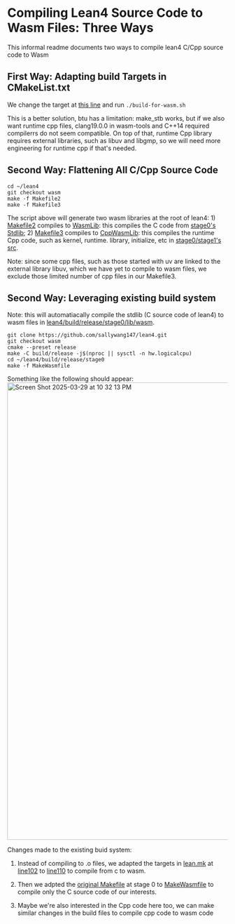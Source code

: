 # Compiling Lean4 Source Code to Wasm Files: Three Ways 

This informal readme documents two ways to compile lean4 C/Cpp source code to Wasm

## First Way: Adapting build Targets in CMakeList.txt 

We change the target at [this line](https://github.com/sallywang147/lean4/blob/df8b4765456b2f10d368c3de86e1db034c2ed521/CMakeLists.txt#L80) and run
`./build-for-wasm.sh`

This is a better solution, btu has a limitation: make_stb works, but if we also want runtime cpp files, clang19.0.0 in wasm-tools and C++14 required compilerrs do not seem compatible. On top of that, runtime Cpp library requires external libraries, such as libuv and libgmp, so we will need more engineering for runtime cpp if that's needed. 

## Second Way: Flattening All C/Cpp Source Code 

```
cd ~/lean4
git checkout wasm
make -f Makefile2
make -f Makefile3
```
The script above will generate two wasm libraries at the root of lean4: 1) [Makefile2](https://github.com/sallywang147/lean4/blob/wasm/Makefile2)  compiles to [WasmLib](https://github.com/sallywang147/lean4/tree/wasm/WasmLib): this compiles the C code from [stage0's Stdlib](https://github.com/sallywang147/lean4/tree/wasm/stage0/stdlib); 2) [Makefile3](https://github.com/sallywang147/lean4/blob/wasm/Makefile3) compiles to [CppWasmLib](https://github.com/sallywang147/lean4/tree/wasm/CppWasmLib): this compiles the runtime Cpp code, such as kernel, runtime. library, initialize, etc in [stage0/stage1's src](https://github.com/sallywang147/lean4/tree/wasm/stage0/src). 

Note: since some cpp files, such as those started with uv are linked to the external library libuv, which we have yet to compile to wasm files, we exclude those limited number of cpp files in our Makefile3. 

## Second Way: Leveraging existing build system 

Note: this will automatiacally compile the stdlib (C source code of lean4) to wasm files in [lean4/build/release/stage0/lib/wasm](https://github.com/sallywang147/lean4/tree/wasm/build/release/stage0/lib/wasm). 
```
git clone https://github.com/sallywang147/lean4.git
git checkout wasm
cmake --preset release
make -C build/release -j$(nproc || sysctl -n hw.logicalcpu)
cd ~/lean4/build/release/stage0
make -f MakeWasmfile
```
Something like the following should appear: 
<img width="1043" alt="Screen Shot 2025-03-29 at 10 32 13 PM" src="https://github.com/user-attachments/assets/4bd8a397-ab18-492b-95e4-0f6645b858a6" />

Changes made to the existing buid system: 

1. Instead of compiling to .o files, we adapted the targets in [lean.mk](https://github.com/sallywang147/lean4/blob/wasm/build/release/stage0/share/lean/lean.mk) at [line102](https://github.com/sallywang147/lean4/blob/bf3565b3fc0b9626417afa0b41ed79fe0dc06d1f/build/release/stage0/share/lean/lean.mk#L102) to [line110](https://github.com/sallywang147/lean4/blob/bf3565b3fc0b9626417afa0b41ed79fe0dc06d1f/build/release/stage0/share/lean/lean.mk#L110) to compile from c to wasm. 

2. Then we adpted the [original Makefile](https://github.com/sallywang147/lean4/blob/wasm/build/release/stage0/Makefile) at stage 0 to [MakeWasmfile](https://github.com/sallywang147/lean4/blob/wasm/build/release/stage0/MakeWasmfile) to compile only the C source code of our interests.

3. Maybe we're also interested in the Cpp code here too, we can make similar changes in the build files to compile cpp code to wasm code
